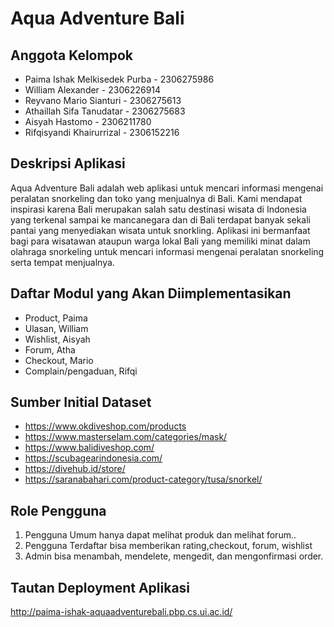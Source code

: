 # Aqua Adventure Bali

## Anggota Kelompok
* Paima Ishak Melkisedek Purba - 2306275986
* William Alexander - 2306226914
* Reyvano Mario Sianturi - 2306275613
* Athaillah Sifa Tanudatar - 2306275683
* Aisyah Hastomo - 2306211780
* Rifqisyandi Khairurrizal - 2306152216

## Deskripsi Aplikasi
Aqua Adventure Bali adalah web aplikasi untuk mencari informasi mengenai peralatan snorkeling dan toko yang menjualnya di Bali. Kami mendapat inspirasi karena Bali merupakan salah satu destinasi wisata di Indonesia yang terkenal sampai ke mancanegara dan di Bali terdapat banyak sekali pantai yang menyediakan wisata untuk snorkling. Aplikasi ini bermanfaat bagi para wisatawan ataupun warga lokal Bali yang memiliki minat dalam olahraga snorkeling untuk mencari informasi mengenai peralatan snorkeling serta tempat menjualnya.
## Daftar Modul yang Akan Diimplementasikan
* Product, Paima
* Ulasan, William
* Wishlist, Aisyah
* Forum, Atha
* Checkout, Mario
* Complain/pengaduan, Rifqi

## Sumber Initial Dataset

* https://www.okdiveshop.com/products
* https://www.masterselam.com/categories/mask/ 
* https://www.balidiveshop.com/
* https://scubagearindonesia.com/
* https://divehub.id/store/
* https://saranabahari.com/product-category/tusa/snorkel/

## Role Pengguna
1. Pengguna Umum hanya dapat melihat produk dan melihat forum..
2. Pengguna Terdaftar bisa memberikan rating,checkout, forum, wishlist
3. Admin bisa menambah, mendelete, mengedit, dan mengonfirmasi order.

## Tautan Deployment Aplikasi
http://paima-ishak-aquaadventurebali.pbp.cs.ui.ac.id/
